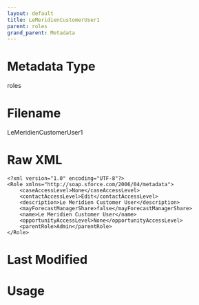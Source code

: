 ```yaml
---
layout: default
title: LeMeridienCustomerUser1
parent: roles
grand_parent: Metadata
---
```

# Metadata Type
roles


# Filename 
LeMeridienCustomerUser1


# Raw XML
```
<?xml version="1.0" encoding="UTF-8"?>
<Role xmlns="http://soap.sforce.com/2006/04/metadata">
    <caseAccessLevel>None</caseAccessLevel>
    <contactAccessLevel>Edit</contactAccessLevel>
    <description>Le Meridien Customer User</description>
    <mayForecastManagerShare>false</mayForecastManagerShare>
    <name>Le Meridien Customer User</name>
    <opportunityAccessLevel>None</opportunityAccessLevel>
    <parentRole>Admin</parentRole>
</Role>
```


# Last Modified


# Usage
